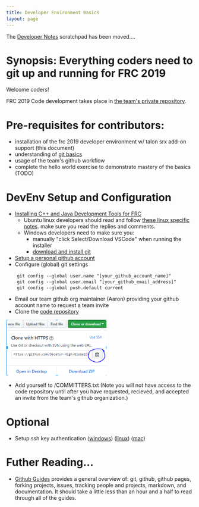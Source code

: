 ```yaml
---
title: Developer Environment Basics
layout: page
---
```


The [Developer Notes](/docs/dev_notes.md) scratchpad has been moved.... 

# Synopsis: Everything coders need to git up and running for FRC 2019

Welcome coders! 

FRC 2019 Code development takes place in [the team's private repository][team4026-frc2019-repo].

# Pre-requisites for contributors:
- installation of the frc 2019 developer environment w/ talon srx add-on support (this document)
- understanding of [git basics](/docs/git_basics.md)
- usage of the team's github workflow
- complete the hello world exercise to demonstrate mastery of the basics (TODO)

# DevEnv Setup and Configuration

- [Installing C++ and Java Development Tools for FRC][1027503-installing-c-and-java-development-tools-for-frc]
  - Ubuntu linux developers should read and follow [these linux specific notes][frc2019-vscode-and-3rd-party-install]. make sure you read the replies and comments.
  - Windows developers need to make sure you:
    - manually "click Select/Download VSCode" when running the installer
    - [download and install git][git-download]
- [Setup a personal github account][create-github-account]
- Configure (global) git settings
```
    git config --global user.name "[your_github_account_name]"
    git config --global user.email "[your_github_email_address]"
    git config --global push.default current
```
- Email our team github org maintainer (Aaron) providing your github account name to request a team invite
- Clone the [code repository][team4026-frc2019-repo]

<span style="display:block">![clone screenshot](/assets/images/clone.png)</span>

- Add yourself to /COMMITTERS.txt (Note you will not have access to the code repository until after you have requested, recieved, and accepted an invite from the team's github organization.)

# Optional

- Setup ssh key authentication ([windows](https://help.github.com/articles/generating-a-new-ssh-key-and-adding-it-to-the-ssh-agent/#platform-windows)) ([linux](https://help.github.com/articles/generating-a-new-ssh-key-and-adding-it-to-the-ssh-agent/#platform-linux)) ([mac](https://help.github.com/articles/generating-a-new-ssh-key-and-adding-it-to-the-ssh-agent/#platform-mac))

# Futher Reading...

- [Github Guides][github-guides] provides a general overview of: git, github, github pages, forking projects, issues, tracking people and projects, markdown, and documentation. It should take a little less than an hour and a half to read through all of the guides.

[github-guides]: https://guides.github.com/
[team4026-frc2019-repo]: https://github.com/Decatur-High-GlobalDynamics/FRC-2019-Team-4026
[1027503-installing-c-and-java-development-tools-for-frc]: https://wpilib.screenstepslive.com/s/currentCS/m/java/l/1027503-installing-c-and-java-development-tools-for-frc
[frc2019-vscode-and-3rd-party-install]: https://www.chiefdelphi.com/t/installation-of-the-2019-vscode-and-third-party-libraries-on-ubuntu/340789
[git-download]: https://git-scm.com/downloads
[create-github-account]: https://github.com/join